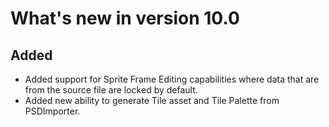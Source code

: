 # What's new in version 10.0

## Added
- Added support for Sprite Frame Editing capabilities where data that are from the source file are locked by default.
- Added new ability to generate Tile asset and Tile Palette from PSDImporter.